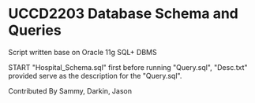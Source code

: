 # UCCD2203 Database Schema and Queries

Script written base on Oracle 11g SQL+ DBMS

START "Hospital_Schema.sql" first before running "Query.sql",
"Desc.txt" provided serve as the description for the "Query.sql".

Contributed By
Sammy, Darkin, Jason
